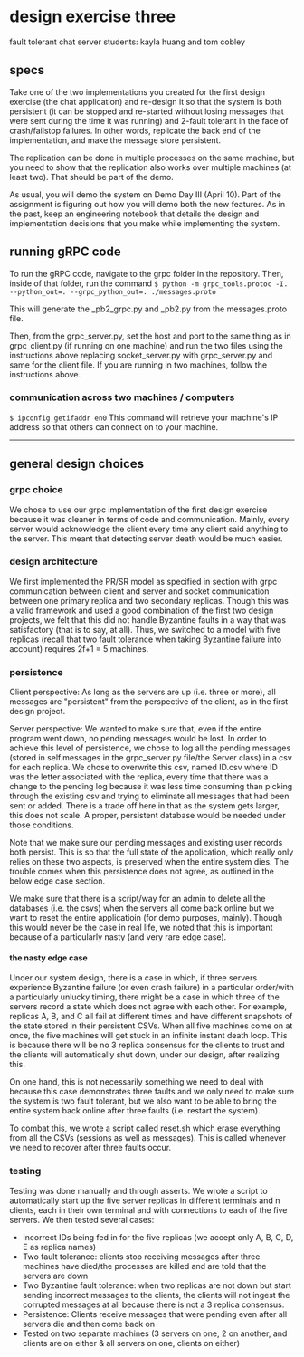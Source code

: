 # design exercise three
fault tolerant chat server
students: kayla huang and tom cobley

## specs
Take one of the two implementations you created for the first design exercise (the chat application) and re-design it so that the system is both persistent (it can be stopped and re-started without losing messages that were sent during the time it was running) and 2-fault tolerant in the face of crash/failstop failures. In other words, replicate the back end of the implementation, and make the message store persistent.

The replication can be done in multiple processes on the same machine, but you need to show that the replication also works over multiple machines (at least two). That should be part of the demo.

As usual, you will demo the system on Demo Day III (April 10). Part of the assignment is figuring out how you will demo both the new features. As in the past, keep an engineering notebook that details the design and implementation decisions that you make while implementing the system. 

## running gRPC code
To run the gRPC code, navigate to the grpc folder in the repository. Then, inside of that folder, run the command
``` $ python -m grpc_tools.protoc -I. --python_out=. --grpc_python_out=. ./messages.proto ```

This will generate the _pb2_grpc.py and _pb2.py from the messages.proto file. 

Then, from the grpc_server.py, set the host and port to the same thing as in grpc_client.py (if running on one machine) and run the two files using the instructions above replacing socket_server.py with grpc_server.py and same for the client file. If you are running in two machines, follow the instructions above. 

### communication across two machines / computers
``` $ ipconfig getifaddr en0 ```
This command will retrieve your machine's IP address so that others can connect on to your machine. 

---

## general design choices

### grpc choice
We chose to use our grpc implementation of the first design exercise because it was cleaner in terms of code and communication. Mainly, every server would acknowledge the client every time any client said anything to the server. This meant that detecting server death would be much easier. 

### design architecture
We first implemented the PR/SR model as specified in section with grpc communication between client and server and socket communication between one primary replica and two secondary replicas. Though this was a valid framework and used a good combination of the first two design projects, we felt that this did not handle Byzantine faults in a way that was satisfactory (that is to say, at all). Thus, we switched to a model with five replicas (recall that two fault tolerance when taking Byzantine failure into account) requires 2f+1 = 5 machines. 

### persistence 
Client perspective:
As long as the servers are up (i.e. three or more), all messages are "persistent" from the perspective of the client, as in the first design project.

Server perspective: 
We wanted to make sure that, even if the entire program went down, no pending messages would be lost. In order to achieve this level of persistence, we chose to log all the pending messages (stored in self.messages in the grpc_server.py file/the Server class) in a csv for each replica. We chose to overwrite this csv, named ID.csv where ID was the letter associated with the replica, every time that there was a change to the pending log because it was less time consuming than picking through the existing csv and trying to eliminate all messages that had been sent or added. There is a trade off here in that as the system gets larger, this does not scale. A proper, persistent database would be needed under those conditions.

Note that we make sure our pending messages and existing user records both persist. This is so that the full state of the application, which really only relies on these two aspects, is preserved when the entire system dies. The trouble comes when this persistence does not agree, as outlined in the below edge case section. 

We make sure that there is a script/way for an admin to delete all the databases (i.e. the csvs) when the servers all come back online but we want to reset the entire applicatioin (for demo purposes, mainly). Though this would never be the case in real life, we noted that this is important because of a particularly nasty (and very rare edge case).

#### the nasty edge case
Under our system design, there is a case in which, if three servers experience Byzantine failure (or even crash failure) in a particular order/with a particularly unlucky timing, there might be a case in which three of the servers record a state which does not agree with each other. For example, replicas A, B, and C all fail at different times and have different snapshots of the state stored in their persistent CSVs. When all five machines come on at once, the five machines will get stuck in an infinite instant death loop. This is because there will be no 3 replica consensus for the clients to trust and the clients will automatically shut down, under our design, after realizing this. 

On one hand, this is not necessarily something we need to deal with because this case demonstrates three faults and we only need to make sure the system is two fault tolerant, but we also want to be able to bring the entire system back online after three faults (i.e. restart the system).

To combat this, we wrote a script called reset.sh which erase everything from all the CSVs (sessions as well as messages). This is called whenever we need to recover after three faults occur. 


### testing
Testing was done manually and through asserts. We wrote a script to automatically start up the five server replicas in different terminals and n clients, each in their own terminal and with connections to each of the five servers. We then tested several cases:

- Incorrect IDs being fed in for the five replicas (we accept only A, B, C, D, E as replica names)
- Two fault tolerance: clients stop receiving messages after three machines have died/the processes are killed and are told that the servers are down
- Two Byzantine fault tolerance: when two replicas are not down but start sending incorrect messages to the clients, the clients will not ingest the corrupted messages at all because there is not a 3 replica consensus. 
- Persistence: Clients receive messages that were pending even after all servers die and then come back on
- Tested on two separate machines (3 servers on one, 2 on another, and clients are on either & all servers on one, clients on either)

